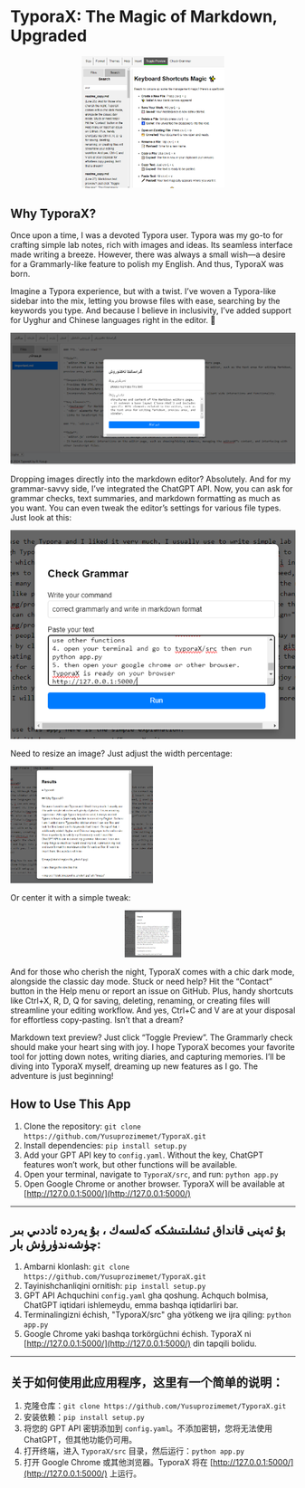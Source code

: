 # TyporaX: The Magic of Markdown, Upgraded

<p align="center">
    <img src="Screenshot_2349.png" alt="Image" style="width:50%; height:auto;">
</p>

## Why TyporaX?

Once upon a time, I was a devoted Typora user. Typora was my go-to for crafting simple lab notes, rich with images and ideas. Its seamless interface made writing a breeze. However, there was always a small wish—a desire for a Grammarly-like feature to polish my English. And thus, TyporaX was born.

Imagine a Typora experience, but with a twist. I’ve woven a Typora-like sidebar into the mix, letting you browse files with ease, searching by the keywords you type. And because I believe in inclusivity, I’ve added support for Uyghur and Chinese languages right in the editor. 🌟

![Image showing TyporaX sidebar](Screenshot_2345.png)

Dropping images directly into the markdown editor? Absolutely. And for my grammar-savvy side, I’ve integrated the ChatGPT API. Now, you can ask for grammar checks, text summaries, and markdown formatting as much as you want. You can even tweak the editor’s settings for various file types. Just look at this:

![Example image for markdown adjustments](Screenshot_2346.png)

Need to resize an image? Just adjust the width percentage:

<img src="Screenshot_2347.png" alt="Image" style="width:50%;">

Or center it with a simple tweak:

<p align="center">
<img src="Screenshot_2347.png" alt="Image" style="width:20%;">
</p>

And for those who cherish the night, TyporaX comes with a chic dark mode, alongside the classic day mode. Stuck or need help? Hit the “Contact” button in the Help menu or report an issue on GitHub. Plus, handy shortcuts like Ctrl+X, R, D, Q for saving, deleting, renaming, or creating files will streamline your editing workflow. And yes, Ctrl+C and V are at your disposal for effortless copy-pasting. Isn’t that a dream?

Markdown text preview? Just click “Toggle Preview”. The Grammarly check should make your heart sing with joy. I hope TyporaX becomes your favorite tool for jotting down notes, writing diaries, and capturing memories. I’ll be diving into TyporaX myself, dreaming up new features as I go. The adventure is just beginning!


## How to Use This App

1. Clone the repository: `git clone https://github.com/Yusuprozimemet/TyporaX.git`
2. Install dependencies: `pip install setup.py`
3. Add your GPT API key to `config.yaml`. Without the key, ChatGPT features won’t work, but other functions will be available.
4. Open your terminal, navigate to `TyporaX/src`, and run: `python app.py`
5. Open Google Chrome or another browser. TyporaX will be available at [http://127.0.0.1:5000/](http://127.0.0.1:5000/)

---

## بۇ ئەپنى قانداق ئىشلىتىشكە كەلسەك ، بۇ يەردە ئاددىي بىر چۈشەندۈرۈش بار:

1. Ambarni klonlash: `git clone https://github.com/Yusuprozimemet/TyporaX.git`
2. Tayinishchanliqini ornitish: `pip install setup.py`
3. GPT API Achquchini `config.yaml` gha qoshung. Achquch bolmisa, ChatGPT iqtidari ishlemeydu, emma bashqa iqtidarliri bar.
4. Terminalingizni échish, "TyporaX/src" gha yötkeng we ijra qiling: `python app.py`
5. Google Chrome yaki bashqa torkörgüchni échish. TyporaX ni [http://127.0.0.1:5000/](http://127.0.0.1:5000/) din tapqili bolidu.
---

## 关于如何使用此应用程序，这里有一个简单的说明：

1. 克隆仓库：`git clone https://github.com/Yusuprozimemet/TyporaX.git`
2. 安装依赖：`pip install setup.py`
3. 将您的 GPT API 密钥添加到 `config.yaml`。不添加密钥，您将无法使用 ChatGPT，但其他功能仍可用。
4. 打开终端，进入 `TyporaX/src` 目录，然后运行：`python app.py`
5. 打开 Google Chrome 或其他浏览器。TyporaX 将在 [http://127.0.0.1:5000/](http://127.0.0.1:5000/) 上运行。
